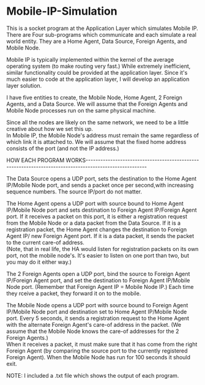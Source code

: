 # Mobile-IP-Simulation

This is a socket program at the Application Layer which simulates Mobile IP. There are Four sub-programs which communicate and 
each simulate a real world entity. They are a Home Agent, Data Source, Foreign Agents, and Mobile Node.  

Mobile IP is typically implemented within the kernel of the average operating system (to make routing very fast.)  While 
extremely inefficient, similar functionality could be provided at the application layer.  Since it's much easier to code at 
the application layer, I will develop an application layer solution.

I have five entities to create, the Mobile Node, Home Agent, 2 Foreign Agents, and a Data Source.   We will assume that the 
Foreign Agents and Mobile Node processes run on the same physical machine. 

Since all the nodes are likely on the same network, we need to be a little creative about how we set this up.  
In Mobile IP, the Mobile Node's address must remain the same regardless of which link it is attached to.  We will assume that
the fixed home address consists of the port (and not the IP address.) 


HOW EACH PROGRAM WORKS-------------------------------------------------------------------------------------------------------

The Data Source opens a UDP port, sets the destination to the Home Agent IP/Mobile Node port, and sends a packet once per 
second,with increasing sequence numbers. The source IP/port do not matter.

The Home Agent opens a UDP port with source bound to Home Agent IP/Mobile Node port and sets destination to 
Foreign Agent IP/Foreign Agent port.  If it receives a packet on this port, it is either a registration request from the Mobile
Node or a data packet from the Data Source.  If it is a registration packet, the Home Agent changes the destination to Foreign 
Agent IP/ new Foreign Agent port.  If it is a data packet, it sends the packet to the current care-of address.  
(Note, that in real life, the HA would listen for registration packets on its own port, not the mobile node's.  It's easier to 
listen on one port than two, but you may do it either way.)

The 2 Foreign Agents open a UDP port, bind the source to Foreign Agent IP/Foreign Agent port, and set the destination to 
Foreign Agent IP/Mobile Node port.  (Remember that Foreign Agent IP = Mobile Node IP.)  Each time they rceive a packet, 
they forward it on to the mobile.

The Mobile Node opens a UDP port with source bound to Foreign Agent IP/Mobile Node port and destination set to Home Agent 
IP/Mobile Node port.  Every 5 seconds, it sends a registration request to the Home Agent with the alternate Foreign Agent's
care-of address in the packet.  (We assume that the Mobile Node knows the care-of addresses for the 2 Foreign Agents.)   
When it receives a packet, it must make sure that it has come from the right Foreign Agent (by comparing the source port to 
the currently registered Foreign Agent).  When the Mobile Node has run for 100 seconds it should exit. 

NOTE: I included a .txt file which shows the output of each program.
